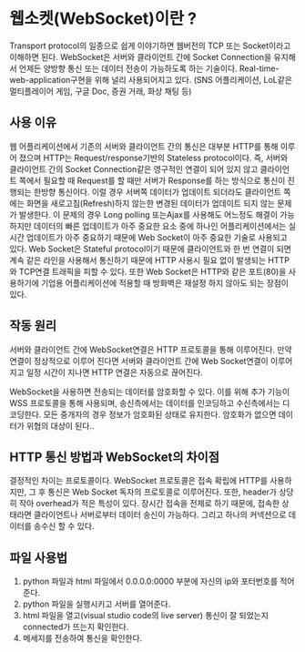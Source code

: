 # 웹소켓(WebSocket)이란 ?

Transport protocol의 일종으로 쉽게 이야기하면 웹버전의 TCP 또는 Socket이라고 이해하면 된다.
WebSocket은 서버와 클라이언트 간에 Socket Connection을 유지해서 언제든 양방향 통신 또는 데이터 전송이 가능하도록 하는 기술이다.
Real-time-web-application구현을 위해 널리 사용되어지고 있다.
(SNS 어플리케이션, LoL같은 멀티플레이어 게임, 구글 Doc, 증권 거래, 화상 채팅 등)

## 사용 이유

웹 어플리케이션에서 기존의 서버와 클라이언트 간의 통신은 대부분 HTTP를 통해 이루어 졌으며 HTTP는 Request/response기반의 Stateless protocol이다.
즉, 서버와 클라이언트 간의 Socket Connection같은 영구적인 연결이 되어 있지 않고 클라이언트 쪽에서 필요할 때 Request를 할 때만 서버가 Response를 하는 방식으로 통신이 진행되는 한방향 통신이다.
이럴 경우 서버쪽 데이터가 업데이트 되더라도 클라이언트 쪽에는 화면을 새로고침(Refresh)하지 않는한 변경된 데이터가 업데이트 되지 않는 문제가 발생한다. 이 문제의 경우 Long polling 또는Ajax를 사용해도 어느정도 해결이 가능하지만 데이터의 빠른 업데이트가 아주 중요한 요소 중에 하나인 어플리케이션에서는 실시간 업데이트가 아주 중요하기 때문에 Web Socket이 아주 중요한 기술로 사용되고 있다.
Web Socket은 Stateful protocol이기 때문에 클라이언트와 한 번 연결이 되면 계속 같은 라인을 사용해서 통신하기 때문에 HTTP 사용시 필요 없이 발생되는 HTTP와 TCP연결 트래픽을 피할 수 있다.
또한 Web Socket은 HTTP와 같은 포트(80)을 사용하기에 기업용 어플리케이션에 적용할 때 방화벽은 재설정 하지 않아도 되는 장점이 있다.

## 작동 원리

서버와 클라이언트 간에 WebSocket연결은 HTTP 프로토콜을 통해 이루어진다.
만약 연결이 정상적으로 이루어 진다면 서버와 클라이언트 간에 Web Socket연결이 이루어지고 일정 시간이 지나면 HTTP 연결은 자동으로 끊어진다.

WebSocket을 사용하면 전송되는 데이터를 암호화할 수 있다.
이를 위해 추가 기능이 WSS 프로토콜을 통해 사용되며, 
송신측에서는 데이터를 인코딩하고 수신측에서는 디코딩한다.
모든 중개자의 경우 정보가 암호화된 상태로 유지한다.
암호화가 없으면 데이터가 위협의 대상이 된다..

## HTTP 통신 방법과 WebSocket의 차이점

결정적인 차이는 프로토콜이다.
WebSocket 프로토콜은 접속 확립에 HTTP를 사용하지만, 그 후 통신은 Web Socket 독자의 프로토콜로 이루어진다. 또한, header가 상당히 작아 overhead가 적은 특성이 있다. 장시간 접속을 전제로 하기 때문에, 접속한 상태라면 클라이언트나 서버로부터 데이터 송신이 가능하다. 그리고 하나의 커넥션으로 데이터를 송수신 할 수 있다.

## 파일 사용법
1. python 파일과 html 파일에서 0.0.0.0:0000 부분에 자신의 ip와 포터번호를 적어준다.
2. python 파일을 실행시키고 서버를 열어준다.
3. html 파일을 열고(visual studio code의 live server) 통신이 잘 되었는지 connected가 뜨는지 확인한다.
4. 메세지를 전송하여 통신을 확인한다.
